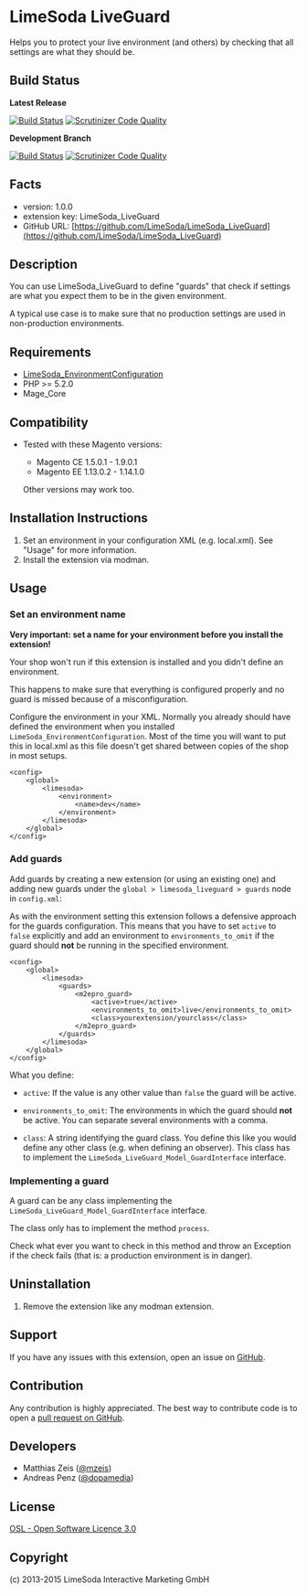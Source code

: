 LimeSoda LiveGuard
=====================
Helps you to protect your live environment (and others) by checking that all settings are what they should be.

Build Status
---
**Latest Release**

[![Build Status](https://travis-ci.org/LimeSoda/LimeSoda_LiveGuard.svg?branch=master)](https://travis-ci.org/LimeSoda/LimeSoda_LiveGuard) [![Scrutinizer Code Quality](https://scrutinizer-ci.com/g/LimeSoda/LimeSoda_LiveGuard/badges/quality-score.png?b=master)](https://scrutinizer-ci.com/g/LimeSoda/LimeSoda_LiveGuard/?branch=master)

**Development Branch**

[![Build Status](https://travis-ci.org/LimeSoda/LimeSoda_LiveGuard.svg?branch=dev)](https://travis-ci.org/LimeSoda/LimeSoda_LiveGuard) [![Scrutinizer Code Quality](https://scrutinizer-ci.com/g/LimeSoda/LimeSoda_LiveGuard/badges/quality-score.png?b=dev)](https://scrutinizer-ci.com/g/LimeSoda/LimeSoda_LiveGuard/?branch=dev)

Facts
-----
- version: 1.0.0
- extension key: LimeSoda_LiveGuard
- GitHub URL: [https://github.com/LimeSoda/LimeSoda_LiveGuard](https://github.com/LimeSoda/LimeSoda_LiveGuard)

Description
-----------
You can use LimeSoda_LiveGuard to define "guards" that check if settings are what you expect them to be in the given environment.

A typical use case is to make sure that no production settings are used in non-production environments.

Requirements
------------
- [LimeSoda_EnvironmentConfiguration](https://github.com/LimeSoda/LimeSoda_EnvironmentConfiguration)
- PHP >= 5.2.0
- Mage_Core

Compatibility
-------------
- Tested with these Magento versions:
    - Magento CE 1.5.0.1 - 1.9.0.1
    - Magento EE 1.13.0.2 - 1.14.1.0

  Other versions may work too.

Installation Instructions
-------------------------
1. Set an environment in your configuration XML (e.g. local.xml). See "Usage" for more information.
2. Install the extension via modman.

Usage
-----

### Set an environment name

**Very important: set a name for your environment before you install the extension!**

Your shop won't run if this extension is installed and you didn't define an environment.

This happens to make sure that everything is configured properly and no guard is missed because of a misconfiguration.

Configure the environment in your XML. Normally you already should have defined the environment when you installed `LimeSoda_EnvironmentConfiguration`.
Most of the time you will want to put this in local.xml as this file doesn't get shared between copies of the shop in most setups.

    <config>
        <global>
            <limesoda>
                <environment>
                    <name>dev</name>
                </environment>
            </limesoda>
        </global>
    </config>

### Add guards

Add guards by creating a new extension (or using an existing one) and adding new guards under the `global > limesoda_liveguard > guards` node in `config.xml`:

As with the environment setting this extension follows a defensive approach for the guards configuration. This means that you have to set `active` to `false` explicitly and add an
environment to `environments_to_omit` if the guard should **not** be running in the specified environment.

    <config>
        <global>
            <limesoda>
                <guards>
                    <m2epro_guard>
                        <active>true</active>
                        <environments_to_omit>live</environments_to_omit>
                        <class>yourextension/yourclass</class>
                    </m2epro_guard>
                </guards>
            </limesoda>
        </global>
    </config>

What you define:

* `active`:
  If the value is any other value than `false` the guard will be active.

* `environments_to_omit`:
  The environments in which the guard should **not** be active. You can separate several environments with a comma.
* `class`:
  A string identifying the guard class. You define this like you would define any other class (e.g. when defining an observer). This class has to implement the `LimeSoda_LiveGuard_Model_GuardInterface` interface.
  
### Implementing a guard

A guard can be any class implementing the `LimeSoda_LiveGuard_Model_GuardInterface` interface.

The class only has to implement the method `process`.

Check what ever you want to check in this method and throw an Exception if the check fails (that is: a production environment is in danger).

Uninstallation
--------------
1. Remove the extension like any modman extension.

Support
-------
If you have any issues with this extension, open an issue on [GitHub](https://github.com/company/LimeSoda_LiveGuard/issues).

Contribution
------------
Any contribution is highly appreciated. The best way to contribute code is to open a [pull request on GitHub](https://help.github.com/articles/using-pull-requests).

Developers
----------
* Matthias Zeis ([@mzeis](https://twitter.com/mzeis))
* Andreas Penz ([@dopamedia](https://twitter.com/dopamedia))

License
-------
[OSL - Open Software Licence 3.0](http://opensource.org/licenses/osl-3.0.php)

Copyright
---------
(c) 2013-2015 LimeSoda Interactive Marketing GmbH
